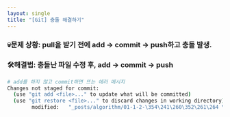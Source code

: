 ```yaml
---
layout: single
title: "[Git] 충돌 해결하기"
---
```


### 💀문제 상황: pull을 받기 전에 add → commit → push하고 충돌 발생.

### 🛠️해결법:  충돌난 파일 수정 후,  add → commit → push

```bash
# add를 하지 않고 commit하면 뜨는 에러 메시지
Changes not staged for commit:
  (use "git add <file>..." to update what will be committed)
  (use "git restore <file>..." to discard changes in working directory)
        modified:   "_posts/algorithm/01-1-2-\354\241\260\352\261\264 \355\214\220\353\213\250\352\263\274 \353\266\204\352\270\260.md"
```